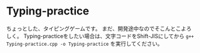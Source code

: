 # Typing-practice
ちょっとした、タイピングゲームです。
まだ、開発途中なのでそこんとこよろしく。
Typing-practiceをしたい場合は、文字コードをShift-JISにしてから
```g++ Typing-practice.cpp -o Typing-practice```
を実行してください。
